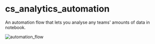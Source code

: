 # cs_analytics_automation
An automation flow that lets you analyse any teams' amounts of data in notebook.


![automation_flow](https://github.com/user-attachments/assets/339192cb-a050-4199-9a07-af8937340e65)
